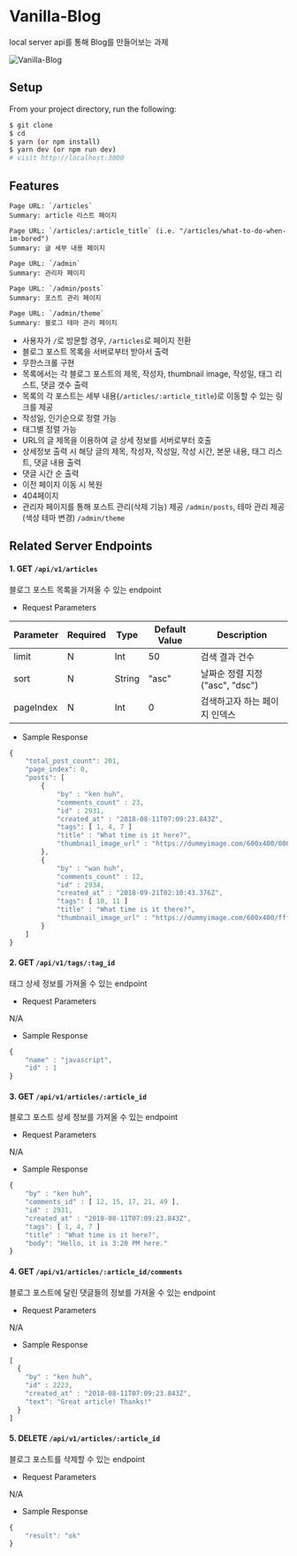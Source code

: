 # Vanilla-Blog

local server api를 통해 Blog를 만들어보는 과제

![Vanilla-Blog](vanilla-blog.gif)


## Setup

From your project directory, run the following:

```sh
$ git clone
$ cd
$ yarn (or npm install)
$ yarn dev (or npm run dev)
# visit http://localhost:3000
```

## Features

```no-highlight
Page URL: `/articles`
Summary: article 리스트 페이지
```
```no-highlight
Page URL: `/articles/:article_title` (i.e. "/articles/what-to-do-when-im-bored")
Summary: 글 세부 내용 페이지
```
```no-highlight
Page URL: `/admin`
Summary: 관리자 페이지
```
```no-highlight
Page URL: `/admin/posts`
Summary: 포스트 관리 페이지
```
```no-highlight
Page URL: `/admin/theme`
Summary: 블로그 테마 관리 페이지
```

* 사용자가 `/`로 방문할 경우, `/articles`로 페이지 전환
* 블로그 포스트 목록을 서버로부터 받아서 출력
* 무한스크롤 구현
* 목록에서는 각 블로그 포스트의 제목, 작성자, thumbnail image, 작성일, 태그 리스트, 댓글 갯수 출력
* 목록의 각 포스트는 세부 내용(`/articles/:article_title`)로 이동할 수 있는 링크를 제공
* 작성일, 인기순으로 정렬 가능
* 태그별 정렬 가능
* URL의 글 제목을 이용하여 글 상세 정보를 서버로부터 호출
* 상세정보 출력 시 해당 글의 제목, 작성자, 작성일, 작성 시간, 본문 내용, 태그 리스트, 댓글 내용 출력
* 댓글 시간 순 출력
* 이전 페이지 이동 시 복원
* 404페이지
* 관리자 페이지를 통해 포스트 관리(삭제 기능) 제공 `/admin/posts`, 테마 관리 제공(색상 테마 변경) `/admin/theme`

  

## Related Server Endpoints

#### 1. GET `/api/v1/articles`

블로그 포스트 목록을 가져올 수 있는 endpoint

- Request Parameters

| Parameter | Required | Type | Default Value | Description |
|-----------|----------|------|---------------|-------------|
| limit     |  N       | Int  |  50           | 검색 결과 건수 |
| sort      |  N       | String  |     "asc"    | 날짜순 정렬 지정 ("asc", "dsc") |
| pageIndex |  N       | Int  |     0    | 검색하고자 하는 페이지 인덱스 |

-  Sample Response

```js
{
    "total_post_count": 201,
    "page_index": 0,
    "posts": [
        {
            "by" : "ken huh",
            "comments_count" : 23,
            "id" : 2931,
            "created_at" : "2018-08-11T07:09:23.843Z",
            "tags": [ 1, 4, 7 ]
            "title" : "What time is it here?",
            "thumbnail_image_url" : "https://dummyimage.com/600x400/000/fff"
        },
        {
            "by" : "wan huh",
            "comments_count" : 12,
            "id" : 2934,
            "created_at" : "2018-09-21T02:10:43.376Z",
            "tags": [ 10, 11 ]
            "title" : "What time is it there?",
            "thumbnail_image_url" : "https://dummyimage.com/600x400/fff/000"
        }
    ]
}
```

#### 2. GET `/api/v1/tags/:tag_id`

태그 상세 정보를 가져올 수 있는 endpoint

- Request Parameters

N/A

-  Sample Response

```js
{
    "name" : "javascript",
    "id" : 1
}
```

#### 3. GET `/api/v1/articles/:article_id`

블로그 포스트 상세 정보를 가져올 수 있는 endpoint

- Request Parameters

N/A

-  Sample Response

```js
{
    "by" : "ken huh",
    "comments_id" : [ 12, 15, 17, 21, 49 ],
    "id" : 2931,
    "created_at" : "2018-08-11T07:09:23.843Z",
    "tags": [ 1, 4, 7 ]
    "title" : "What time is it here?",
    "body": "Hello, it is 3:20 PM here."
}
```

#### 4. GET `/api/v1/articles/:article_id/comments`

블로그 포스트에 달린 댓글들의 정보를 가져올 수 있는 endpoint

- Request Parameters

N/A

-  Sample Response

```js
[
  {
    "by" : "ken huh",
    "id" : 2223,
    "created_at" : "2018-08-11T07:09:23.843Z",
    "text": "Great article! Thanks!"
  }
]
```

#### 5. DELETE `/api/v1/articles/:article_id`

블로그 포스트를 삭제할 수 있는 endpoint

- Request Parameters

N/A

-  Sample Response

```js
{
    "result": "ok"
}
```
